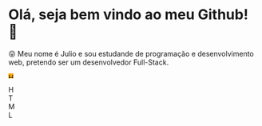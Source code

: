 <!-- ### Hi There! 👋
-->
<!--
**mazarottoo/mazarottoo** is a ✨ _special_ ✨ repository because its `README.md` (this file) appears on your GitHub profile.

Here are some ideas to get you started:

- 🔭 I’m currently working on ...
- 🌱 I’m currently learning ...
- 👯 I’m looking to collaborate on ...
- 🤔 I’m looking for help with ...
- 💬 Ask me about ...
- 📫 How to reach me: ...
- 😄 Pronouns: ...
- ⚡ Fun fact: ...
-->

<style>
  div.html {
    background-color: orange;
    height: 10px;
    width: 10px;
  }
  
  img {
    width: 10px;
    height: 10px;
  }
</style>

# Olá, seja bem vindo ao meu Github! 👋

😝 Meu nome é Julio e sou estudande de programação e desenvolvimento web, pretendo ser um desenvolvedor Full-Stack.

<div class="html">
  <img src="https://upload.wikimedia.org/wikipedia/commons/c/c5/Html5_dise%C3%B1o_web.png" alt="HTML5">
  <p>HTML</p>
</div>
